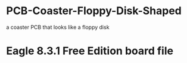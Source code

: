# PCB-Coaster-Floppy-Disk-Shaped
 a coaster PCB that looks like a floppy disk
# Eagle 8.3.1 Free Edition board file